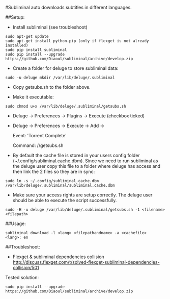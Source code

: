 #Subliminal auto downloads subtitles in different languages.

##Setup:

- Install subliminal (see troubleshoot)
```
sudo apt-get update
sudo apt-get install python-pip (only if flexget is not already installed)
sudo pip install subliminal
sudo pip install --upgrade https://github.com/Diaoul/subliminal/archive/develop.zip
```

- Create a folder for deluge to store subliminal data:
```
sudo -u deluge mkdir /var/lib/deluge/.subliminal
```

- Copy getsubs.sh to the folder above.

- Make it executable:
```
sudo chmod u+x /var/lib/deluge/.subliminal/getsubs.sh
```

- Deluge -> Preferences -> Plugins -> Execute (checkbox ticked)
- Deluge -> Preferences -> Execute -> Add ->

  Event: 'Torrent Complete'

  Command: /<path>/getsubs.sh

- By default the cache file is stored in your users config folder (~/.config/subliminal.cache.dbm). Since we need to run subliminal as the deluge user copy this file to a folder where deluge has access and then link the 2 files so they are in sync:
```
sudo ln -s ~/.config/subliminal.cache.dbm /var/lib/deluge/.subliminal/subliminal.cache.dbm
```

- Make sure your access rights are setup correctly. The deluge user should be able to execute the script successfully.
```
sudo -H -u deluge /var/lib/deluge/.subliminal/getsubs.sh -1 <filename> <filepath>
```

##Usage:
```
subliminal download -l <lang> <filepathandname> -a <cachefile>
<lang>: en
```

##Troubleshoot:
- Flexget & subliminal dependencies collision
http://discuss.flexget.com/t/solved-flexget-subliminal-dependencies-collision/501

Tested solution:
```
sudo pip install --upgrade https://github.com/Diaoul/subliminal/archive/develop.zip
```
